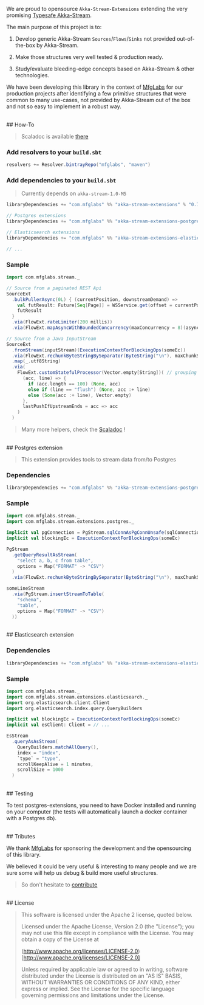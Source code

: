 We are proud to opensource `Akka-Stream-Extensions` extending the very promising [Typesafe Akka-Stream](http://doc.akka.io/docs/akka-stream-and-http-experimental/1.0-RC1/scala.html?_ga=1.42749861.1204922152.1421451776).

The main purpose of this project is to:

1. Develop generic Akka-Stream `Sources`/`Flows`/`Sinks` not provided out-of-the-box by Akka-Stream.

2. Make those structures very well tested & production ready.

3. Study/evaluate bleeding-edge concepts based on Akka-Stream & other technologies.

We have been developing this library in the context of [MfgLabs](http://mfglabs.com) for our production projects after identifying a few primitive structures that were common to many use-cases, not provided by Akka-Stream out of the box and not so easy to implement in a robust way.

<br/>
## How-To

> Scaladoc is available [there](http://mfglabs.github.io/akka-stream-extensions/api/#package)


### Add resolvers to your `build.sbt`

```scala
resolvers += Resolver.bintrayRepo("mfglabs", "maven")
```

### Add dependencies to your `build.sbt`

> Currently depends on `akka-stream-1.0-M5`

```scala
libraryDependencies += "com.mfglabs" %% "akka-stream-extensions" % "0.7"

// Postgres extensions
libraryDependencies += "com.mfglabs" %% "akka-stream-extensions-postgres" % "0.7"

// Elasticsearch extensions
libraryDependencies += "com.mfglabs" %% "akka-stream-extensions-elasticsearch" % "0.7"

// ...
```

### Sample

```scala
import com.mfglabs.stream._

// Source from a paginated REST Api
SourceExt
  .bulkPullerAsync(0L) { (currentPosition, downstreamDemand) =>
    val futResult: Future[Seq[Page]] = WSService.get(offset = currentPosition, nbPages = downstreamDemand)
    futResult
  }
  .via(FlowExt.rateLimiter(200 millis))
  .via(FlowExt.mapAsyncWithBoundedConcurrency(maxConcurrency = 8)(asyncTransform))

// Source from a Java InputStream
SourceExt
  .fromStream(inputStream)(ExecutionContextForBlockingOps(someEc))
  .via(FlowExt.rechunkByteStringBySeparator(ByteString("\n"), maxChunkSize = 5 * 1024))
  .map(_.utf8String)
  .via(
    FlowExt.customStatefulProcessor(Vector.empty[String])( // grouping by 100 except when we encounter a "flush" line
      (acc, line) => {
        if (acc.length == 100) (None, acc)
        else if (line == "flush") (None, acc :+ line)
        else (Some(acc :+ line), Vector.empty)
      },
      lastPushIfUpstreamEnds = acc => acc
    )
  )
```

> Many more helpers, check the [Scaladoc](http://mfglabs.github.io/akka-stream-extensions/api/#package) !


<br/>
## Postgres extension

> This extension provides tools to stream data from/to Postgres

### Dependencies

```scala
libraryDependencies += "com.mfglabs" %% "akka-stream-extensions-postgres" % "0.7"
```

### Sample

```scala
import com.mfglabs.stream._
import com.mfglabs.stream.extensions.postgres._

implicit val pgConnection = PgStream.sqlConnAsPgConnUnsafe(sqlConnection)
implicit val blockingEc = ExecutionContextForBlockingOps(someEc)

PgStream
  .getQueryResultAsStream(
    "select a, b, c from table", 
    options = Map("FORMAT" -> "CSV")
  )
  .via(FlowExt.rechunkByteStringBySeparator(ByteString("\n"), maxChunkSize = 5 * 1024))

someLineStream
  .via(PgStream.insertStreamToTable(
    "schema", 
    "table", 
    options = Map("FORMAT" -> "CSV")
  ))
```

<br/>
## Elasticsearch extension

### Dependencies

```scala
libraryDependencies += "com.mfglabs" %% "akka-stream-extensions-elasticsearch" % "0.7"
```

### Sample

```scala
import com.mfglabs.stream._
import com.mfglabs.stream.extensions.elasticsearch._
import org.elasticsearch.client.Client
import org.elasticsearch.index.query.QueryBuilders

implicit val blockingEc = ExecutionContextForBlockingOps(someEc)
implicit val esClient: Client = // ...

EsStream
  .queryAsAsStream(
    QueryBuilders.matchAllQuery(),
    index = "index",
    `type` = "type",
    scrollKeepAlive = 1 minutes,
    scrollSize = 1000
  )
```

<br/>
## Testing

To test postgres-extensions, you need to have Docker installed and running on your computer (the tests will automatically launch a docker container with a Postgres db).

<br/>
## Tributes

We thank [MfgLabs](http://mfglabs.com) for sponsoring the development and the opensourcing of this library.

We believed it could be very useful & interesting to many people and we are sure some will help us debug & build more useful structures.

> So don't hesitate to [contribute](/akka-stream-extensions/contributing/)

<br/>
## License

>This software is licensed under the Apache 2 license, quoted below.
>
>Licensed under the Apache License, Version 2.0 (the "License"); you may not use this file except in compliance with the License. You may obtain a copy of the License at
>
>(http://www.apache.org/licenses/LICENSE-2.0)[http://www.apache.org/licenses/LICENSE-2.0]
>
>Unless required by applicable law or agreed to in writing, software distributed under the License is distributed on an "AS IS" BASIS, WITHOUT WARRANTIES OR CONDITIONS OF ANY KIND, either express or implied. See the License for the specific language governing permissions and limitations under the License.

